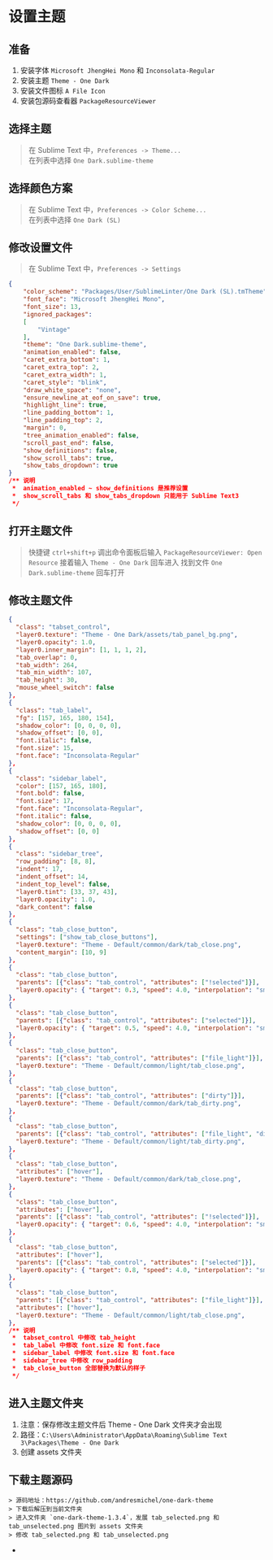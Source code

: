 # 设置主题

## 准备

1. 安装字体 `Microsoft JhengHei Mono` 和 `Inconsolata-Regular`
2. 安装主题 `Theme - One Dark`
3. 安装文件图标 `A File Icon`
4. 安装包源码查看器 `PackageResourceViewer`


## 选择主题

> 在 Sublime Text 中，`Preferences -> Theme...`  
> 在列表中选择 `One Dark.sublime-theme`


## 选择颜色方案

> 在 Sublime Text 中，`Preferences -> Color Scheme...`  
> 在列表中选择 `One Dark (SL)`


## 修改设置文件

> 在 Sublime Text 中，`Preferences -> Settings`  

```json
{
	"color_scheme": "Packages/User/SublimeLinter/One Dark (SL).tmTheme",
	"font_face": "Microsoft JhengHei Mono",
	"font_size": 13,
	"ignored_packages":
	[
		"Vintage"
	],
	"theme": "One Dark.sublime-theme",
	"animation_enabled": false,
	"caret_extra_bottom": 1,
	"caret_extra_top": 2,
	"caret_extra_width": 1,
	"caret_style": "blink",
	"draw_white_space": "none",
	"ensure_newline_at_eof_on_save": true,
	"highlight_line": true,
	"line_padding_bottom": 1,
	"line_padding_top": 2,
	"margin": 0,
	"tree_animation_enabled": false,
	"scroll_past_end": false,
	"show_definitions": false,
	"show_scroll_tabs": true,
	"show_tabs_dropdown": true
}
/** 说明
 *  animation_enabled ~ show_definitions 是推荐设置
 *  show_scroll_tabs 和 show_tabs_dropdown 只能用于 Sublime Text3
 */
```


## 打开主题文件
> 快捷键 `ctrl+shift+p` 调出命令面板后输入 `PackageResourceViewer: Open Resource`
> 接着输入 `Theme - One Dark` 回车进入
> 找到文件 `One Dark.sublime-theme` 回车打开


## 修改主题文件

```json
{
  "class": "tabset_control",
  "layer0.texture": "Theme - One Dark/assets/tab_panel_bg.png",
  "layer0.opacity": 1.0,
  "layer0.inner_margin": [1, 1, 1, 2],
  "tab_overlap": 0,
  "tab_width": 264,
  "tab_min_width": 107,
  "tab_height": 30,
  "mouse_wheel_switch": false
},
{
  "class": "tab_label",
  "fg": [157, 165, 180, 154],
  "shadow_color": [0, 0, 0, 0],
  "shadow_offset": [0, 0],
  "font.italic": false,
  "font.size": 15,
  "font.face": "Inconsolata-Regular"
},
{
  "class": "sidebar_label",
  "color": [157, 165, 180],
  "font.bold": false,
  "font.size": 17,
  "font.face": "Inconsolata-Regular",
  "font.italic": false,
  "shadow_color": [0, 0, 0, 0],
  "shadow_offset": [0, 0]
},
{
  "class": "sidebar_tree",
  "row_padding": [8, 8],
  "indent": 17,
  "indent_offset": 14,
  "indent_top_level": false,
  "layer0.tint": [33, 37, 43],
  "layer0.opacity": 1.0,
  "dark_content": false
},
{
  "class": "tab_close_button",
  "settings": ["show_tab_close_buttons"],
  "layer0.texture": "Theme - Default/common/dark/tab_close.png",
  "content_margin": [10, 9]
},
{
  "class": "tab_close_button",
  "parents": [{"class": "tab_control", "attributes": ["!selected"]}],
  "layer0.opacity": { "target": 0.3, "speed": 4.0, "interpolation": "smoothstep" },
},
{
  "class": "tab_close_button",
  "parents": [{"class": "tab_control", "attributes": ["selected"]}],
  "layer0.opacity": { "target": 0.5, "speed": 4.0, "interpolation": "smoothstep" },
},
{
  "class": "tab_close_button",
  "parents": [{"class": "tab_control", "attributes": ["file_light"]}],
  "layer0.texture": "Theme - Default/common/light/tab_close.png",
},
{
  "class": "tab_close_button",
  "parents": [{"class": "tab_control", "attributes": ["dirty"]}],
  "layer0.texture": "Theme - Default/common/dark/tab_dirty.png",
},
{
  "class": "tab_close_button",
  "parents": [{"class": "tab_control", "attributes": ["file_light", "dirty"]}],
  "layer0.texture": "Theme - Default/common/light/tab_dirty.png",
},
{
  "class": "tab_close_button",
  "attributes": ["hover"],
  "layer0.texture": "Theme - Default/common/dark/tab_close.png",
},
{
  "class": "tab_close_button",
  "attributes": ["hover"],
  "parents": [{"class": "tab_control", "attributes": ["!selected"]}],
  "layer0.opacity": { "target": 0.6, "speed": 4.0, "interpolation": "smoothstep" },
},
{
  "class": "tab_close_button",
  "attributes": ["hover"],
  "parents": [{"class": "tab_control", "attributes": ["selected"]}],
  "layer0.opacity": { "target": 0.8, "speed": 4.0, "interpolation": "smoothstep" },
},
{
  "class": "tab_close_button",
  "parents": [{"class": "tab_control", "attributes": ["file_light"]}],
  "attributes": ["hover"],
  "layer0.texture": "Theme - Default/common/light/tab_close.png",
},
/** 说明
 *  tabset_control 中修改 tab_height
 *  tab_label 中修改 font.size 和 font.face
 *  sidebar_label 中修改 font.size 和 font.face  
 *  sidebar_tree 中修改 row_padding  
 *  tab_close_button 全部替换为默认的样子
 */
```


## 进入主题文件夹

1. 注意：保存修改主题文件后 Theme - One Dark 文件夹才会出现
2. 路径：`C:\Users\Administrator\AppData\Roaming\Sublime Text 3\Packages\Theme - One Dark`
3. 创建 assets 文件夹


## 下载主题源码

	> 源码地址：https://github.com/andresmichel/one-dark-theme
	> 下载后解压到当前文件夹
	> 进入文件夹 `one-dark-theme-1.3.4`，发展 tab_selected.png 和 tab_unselected.png 图片到 assets 文件夹
	> 修改 tab_selected.png 和 tab_unselected.png































*
